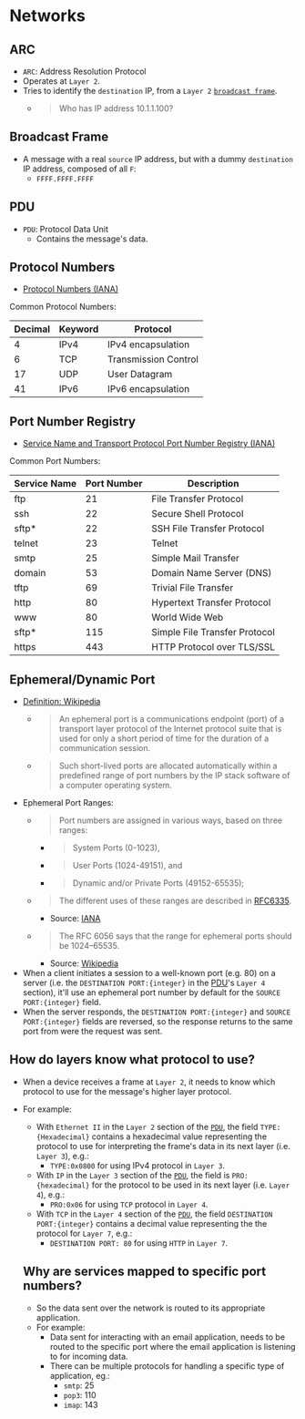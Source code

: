 # Networks

## ARC

* `ARC`: Address Resolution Protocol
* Operates at `Layer 2`.
* Tries to identify the `destination` IP, from a `Layer 2` [`broadcast frame`](network_concepts.md#broadcast-frame).
  * > Who has IP address 10.1.1.100?

## Broadcast Frame

* A message with a real `source` IP address, but with a dummy `destination` IP address, composed of all `F`:
  * `FFFF.FFFF.FFFF`

## PDU

* `PDU`: Protocol Data Unit
  * Contains the message's data.

## Protocol Numbers

* [Protocol Numbers (IANA)](https://www.iana.org/assignments/protocol-numbers/protocol-numbers.xhtml)

Common Protocol Numbers:  

| Decimal | Keyword | Protocol |
| ------- | ------- | -------- |
| 4	| IPv4	| IPv4 encapsulation| 
| 6	 | TCP |	Transmission Control |
| 17 | 	UDP |	User Datagram |
| 41 | 	IPv6 |	IPv6 encapsulation |

## Port Number Registry

* [Service Name and Transport Protocol Port Number Registry (IANA)](https://www.iana.org/assignments/service-names-port-numbers/service-names-port-numbers.xhtml)

Common Port Numbers:

| Service Name | Port Number | Description |
| ------------ | ----------- | ----------- |
| ftp | 21 | File Transfer Protocol |
| ssh | 22 | Secure Shell Protocol |
| sftp* | 22 | SSH File Transfer Protocol |
| telnet | 23 | Telnet |
| smtp | 25 | Simple Mail Transfer |
| domain | 53 | Domain Name Server (DNS) |
| tftp	| 69	| Trivial File Transfer |
| http | 80 | Hypertext Transfer Protocol |
| www | 80 | World Wide Web |
| sftp* | 115 | Simple File Transfer Protocol |
| https | 443 | HTTP Protocol over TLS/SSL |

## Ephemeral/Dynamic Port

* [Definition: Wikipedia](https://en.wikipedia.org/wiki/Ephemeral_port)
  * > An ephemeral port is a communications endpoint (port) of a transport layer protocol of the Internet protocol suite that is used for only a short period of time for the duration of a communication session.
  * > Such short-lived ports are allocated automatically within a predefined range of port numbers by the IP stack software of a computer operating system.
* Ephemeral Port Ranges:
  * > Port numbers are assigned in various ways, based on three ranges: 
    * > System Ports (0-1023),
    * > User Ports (1024-49151), and 
    * > Dynamic and/or Private Ports (49152-65535); 
  * > The different uses of these ranges are described in [RFC6335](https://www.rfc-editor.org/rfc/rfc6335.html).
    * Source: [IANA](https://www.iana.org/assignments/service-names-port-numbers/service-names-port-numbers.xhtml?search=telnet)
  * > The RFC 6056 says that the range for ephemeral ports should be 1024–65535.
    * Source: [Wikipedia](https://en.wikipedia.org/wiki/Ephemeral_port#Range)
* When a client initiates a session to a well-known port (e.g. 80) on a server (i.e. the `DESTINATION PORT:{integer}` in the [PDU](network_concepts.md#pdu)'s `Layer 4` section), it'll use an ephemeral port number by default for the `SOURCE PORT:{integer}` field.
* When the server responds, the `DESTINATION PORT:{integer}` and `SOURCE PORT:{integer}` fields are reversed, so the response returns to the same port from were the request was sent.

## How do layers know what protocol to use?

* When a device receives a frame at `Layer 2`, it needs to know which protocol to use for the message's higher layer protocol.
* For example:
  * With `Ethernet II` in the `Layer 2` section of the [`PDU`](network_concepts.md#pdu), the field `TYPE:{Hexadecimal}` contains a hexadecimal value representing the protocol to use for interpreting the frame's data in its next layer (i.e. `Layer 3`), e.g.:
    * `TYPE:0x0800` for using IPv4 protocol in `Layer 3`.
  * With `IP` in the `Layer 3` section of the [`PDU`](network_concepts.md#pdu), the field is `PRO:{hexadecimal}` for the protocol to be used in its next layer (i.e. `Layer 4`), e.g.:
    * `PRO:0x06` for using `TCP` protocol in `Layer 4`.
  * With `TCP` in the `Layer 4` section of the [`PDU`](network_concepts.md#pdu), the field `DESTINATION PORT:{integer}` contains a decimal value representing the the protocol for `Layer 7`, e.g.:
    * `DESTINATION PORT: 80` for using `HTTP` in `Layer 7`.

  ## Why are services mapped to specific port numbers?

  * So the data sent over the network is routed to its appropriate application.
  * For example:
    * Data sent for interacting with an email application, needs to be routed to the specific port where the email application is listening to for incoming data.
    * There can be multiple protocols for handling a specific type of application, eg.:
      * `smtp`: 25
      * `pop3`: 110
      * `imap`: 143
